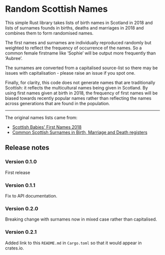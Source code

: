 # Random Scottish Names

This simple Rust library takes lists of birth names in Scotland in 2018 and lists of surnames founds in births, deaths and marriages in 2018 and combines them to form randomised names.

The first names and surnames are individually reproduced randomly but weighted to reflect the frequency of occurrence of the names.  So a common female firstname like ‘Sophie’ will be output more frequently than ‘Aubree’.

The surnames are converted from a capitalised source-list so there may be issues with capitalisation - please raise an issue if you spot one.

Finally, for clarity, this code does not generate names that are traditionally Scottish:  it reflects the multicultural names being given in Scotland.  By using first names given at birth in 2018, the frequency of first names will be biased towards recently popular names rather than reflecting the names across generations that are found in the population.

---

The original names lists came from:

* [Scottish Babies' First Names 2018](https://www.nrscotland.gov.uk/statistics-and-data/statistics/statistics-by-theme/vital-events/names/babies-first-names/babies-first-names-2018/babies-first-names-2018)
* [Common Scottish Surnames in Birth, Marriage and Death registers](https://www.nrscotland.gov.uk/statistics-and-data/statistics/statistics-by-theme/vital-events/names/most-common-surnames)

## Release notes

### Version 0.1.0

First release

### Version 0.1.1

Fix to API documentation.

### Version 0.2.0

Breaking change with surnames now in mixed case rather than capitalised.

### Version 0.2.1

Added link to this `README.md` in `Cargo.toml` so that it would appear in crates.io.